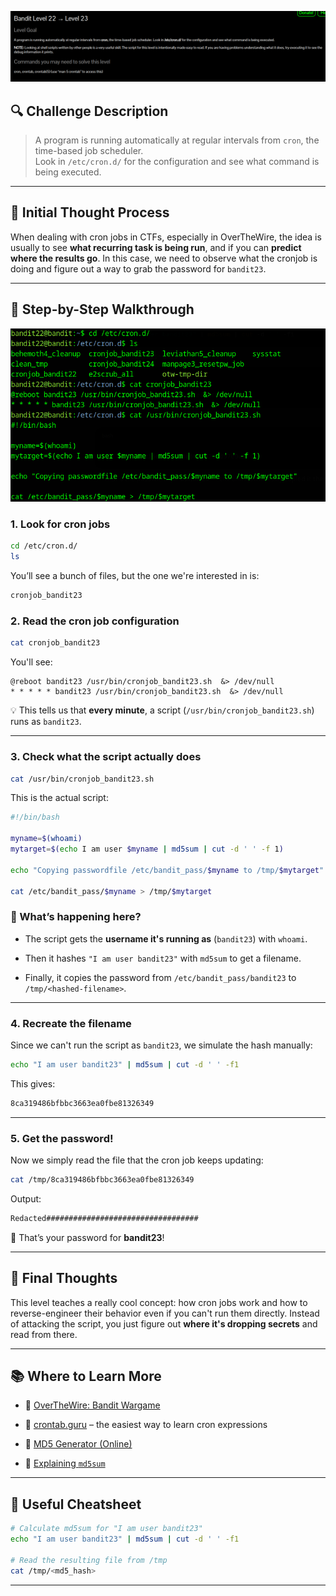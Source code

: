 
![](../../../assets/Pasted%20image%2020250807140427.png)

## 🔍 Challenge Description

> A program is running automatically at regular intervals from `cron`, the time-based job scheduler.  
> Look in `/etc/cron.d/` for the configuration and see what command is being executed.

---

## 🧠 Initial Thought Process

When dealing with cron jobs in CTFs, especially in OverTheWire, the idea is usually to see **what recurring task is being run**, and if you can **predict where the results go**. In this case, we need to observe what the cronjob is doing and figure out a way to grab the password for `bandit23`.

---

## 👣 Step-by-Step Walkthrough

![](../../../assets/Pasted%20image%2020250807142005.png)

### 1. Look for cron jobs

```bash
cd /etc/cron.d/
ls
```

You’ll see a bunch of files, but the one we're interested in is:

```bash
cronjob_bandit23
```

### 2. Read the cron job configuration

```bash
cat cronjob_bandit23
```

You'll see:

```cron
@reboot bandit23 /usr/bin/cronjob_bandit23.sh  &> /dev/null
* * * * * bandit23 /usr/bin/cronjob_bandit23.sh  &> /dev/null
```

💡 This tells us that **every minute**, a script (`/usr/bin/cronjob_bandit23.sh`) runs as `bandit23`.

---

### 3. Check what the script actually does

```bash
cat /usr/bin/cronjob_bandit23.sh
```

This is the actual script:

```bash
#!/bin/bash

myname=$(whoami)
mytarget=$(echo I am user $myname | md5sum | cut -d ' ' -f 1)

echo "Copying passwordfile /etc/bandit_pass/$myname to /tmp/$mytarget"

cat /etc/bandit_pass/$myname > /tmp/$mytarget
```

### 🔎 What’s happening here?

- The script gets the **username it's running as** (`bandit23`) with `whoami`.
    
- Then it hashes `"I am user bandit23"` with `md5sum` to get a filename.
    
- Finally, it copies the password from `/etc/bandit_pass/bandit23` to `/tmp/<hashed-filename>`.
    

---

### 4. Recreate the filename

Since we can't run the script as `bandit23`, we simulate the hash manually:

```bash
echo "I am user bandit23" | md5sum | cut -d ' ' -f1
```

This gives:

```bash
8ca319486bfbbc3663ea0fbe81326349
```

---

### 5. Get the password!

Now we simply read the file that the cron job keeps updating:

```bash
cat /tmp/8ca319486bfbbc3663ea0fbe81326349
```

Output:

```bash
Redacted##################################
```

🎉 That’s your password for **bandit23**!

---

## 💬 Final Thoughts

This level teaches a really cool concept: how cron jobs work and how to reverse-engineer their behavior even if you can't run them directly. Instead of attacking the script, you just figure out **where it's dropping secrets** and read from there.

---

## 📚 Where to Learn More

- 🔗 [OverTheWire: Bandit Wargame](https://overthewire.org/wargames/bandit/)
    
- 📘 [crontab.guru](https://crontab.guru/) – the easiest way to learn cron expressions
    
- 📘 [MD5 Generator (Online)](https://www.md5hashgenerator.com/)
    
- 📘 [Explaining `md5sum`](https://man7.org/linux/man-pages/man1/md5sum.1.html)
    

---

## 🧾 Useful Cheatsheet

```bash
# Calculate md5sum for "I am user bandit23"
echo "I am user bandit23" | md5sum | cut -d ' ' -f1

# Read the resulting file from /tmp
cat /tmp/<md5_hash>
```

---
































